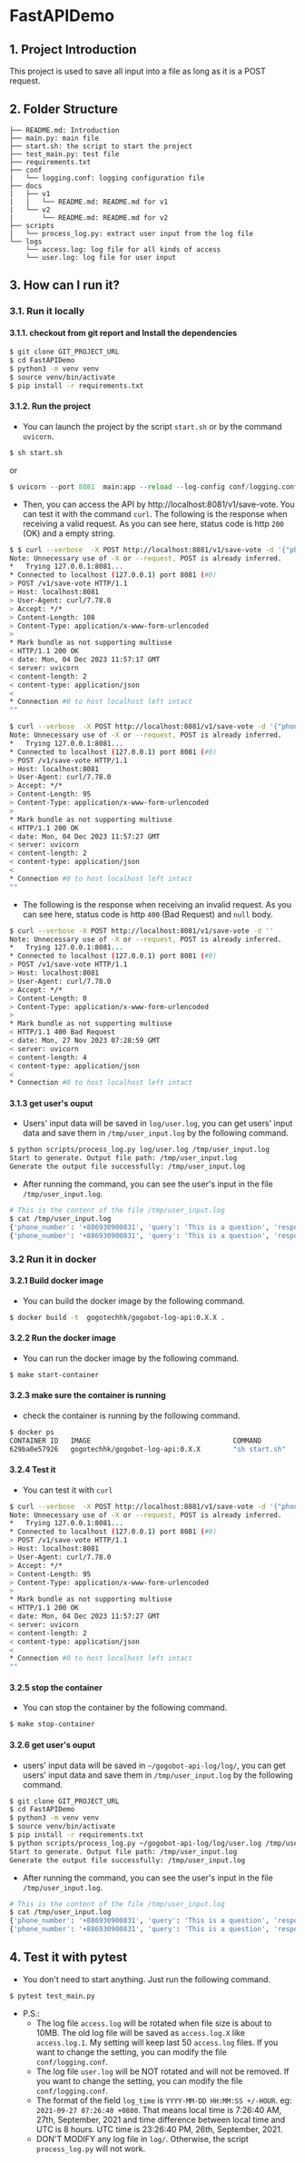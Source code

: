 # FastAPIDemo
## 1. Project Introduction
This project is used to save all input into a file as long as it is a POST request.

## 2. Folder Structure
```
├── README.md: Introduction
├── main.py: main file
├── start.sh: the script to start the project
├── test_main.py: test file
├── requirements.txt
├── conf
|   └── logging.conf: logging configuration file
├── docs
|   ├── v1
|   |   └── README.md: README.md for v1
|   └── v2
|       └── README.md: README.md for v2
├── scripts
|   └── process_log.py: extract user input from the log file
└── logs
    └── access.log: log file for all kinds of access
    └── user.log: log file for user input
```

## 3. How can I run it?
### 3.1. Run it locally
#### 3.1.1. checkout from git report and Install the dependencies
```bash
$ git clone GIT_PROJECT_URL
$ cd FastAPIDemo
$ python3 -m venv venv
$ source venv/bin/activate
$ pip install -r requirements.txt
```

#### 3.1.2. Run the project
- You can launch the project by the script `start.sh` or by the command `uvicorn`.
```bash
$ sh start.sh
```
or 
```python
$ uvicorn --port 8081  main:app --reload --log-config conf/logging.conf
```

- Then, you can access the API by http://localhost:8081/v1/save-vote. You can test it with the command `curl`. The following is the response when receiving a valid request. As you can see here, status code is http `200` (OK) and a empty string.

```bash
$ $ curl --verbose  -X POST http://localhost:8081/v1/save-vote -d '{"phone_number":"+886930900831", "query":"This is a question", "response":"This is a response", "vote":"up"}'
Note: Unnecessary use of -X or --request, POST is already inferred.
*   Trying 127.0.0.1:8081...
* Connected to localhost (127.0.0.1) port 8081 (#0)
> POST /v1/save-vote HTTP/1.1
> Host: localhost:8081
> User-Agent: curl/7.78.0
> Accept: */*
> Content-Length: 108
> Content-Type: application/x-www-form-urlencoded
> 
* Mark bundle as not supporting multiuse
< HTTP/1.1 200 OK
< date: Mon, 04 Dec 2023 11:57:17 GMT
< server: uvicorn
< content-length: 2
< content-type: application/json
< 
* Connection #0 to host localhost left intact
""

$ curl --verbose  -X POST http://localhost:8081/v1/save-vote -d '{"phone_number":"+886930900831", "query":"This is a question", "response":"This is a response"}'
Note: Unnecessary use of -X or --request, POST is already inferred.
*   Trying 127.0.0.1:8081...
* Connected to localhost (127.0.0.1) port 8081 (#0)
> POST /v1/save-vote HTTP/1.1
> Host: localhost:8081
> User-Agent: curl/7.78.0
> Accept: */*
> Content-Length: 95
> Content-Type: application/x-www-form-urlencoded
> 
* Mark bundle as not supporting multiuse
< HTTP/1.1 200 OK
< date: Mon, 04 Dec 2023 11:57:27 GMT
< server: uvicorn
< content-length: 2
< content-type: application/json
< 
* Connection #0 to host localhost left intact
""
``` 

-  The following is the response when receiving an invalid request. As you can see here, status code is http `400` (Bad Request) and `null` body.
```bash
$ curl --verbose -X POST http://localhost:8081/v1/save-vote -d ''
Note: Unnecessary use of -X or --request, POST is already inferred.
*   Trying 127.0.0.1:8081...
* Connected to localhost (127.0.0.1) port 8081 (#0)
> POST /v1/save-vote HTTP/1.1
> Host: localhost:8081
> User-Agent: curl/7.78.0
> Accept: */*
> Content-Length: 0
> Content-Type: application/x-www-form-urlencoded
> 
* Mark bundle as not supporting multiuse
< HTTP/1.1 400 Bad Request
< date: Mon, 27 Nov 2023 07:28:59 GMT
< server: uvicorn
< content-length: 4
< content-type: application/json
< 
* Connection #0 to host localhost left intact

```
#### 3.1.3 get user's ouput
- Users' input data will be saved in `log/user.log`, you can get users' input data and save them in `/tmp/user_input.log` by the following command.
```bash
$ python scripts/process_log.py log/user.log /tmp/user_input.log
Start to generate. Output file path: /tmp/user_input.log
Generate the output file successfully: /tmp/user_input.log
```
- After running the command, you can see the user's input in the file `/tmp/user_input.log`.
```bash
# This is the content of the file /tmp/user_input.log
$ cat /tmp/user_input.log 
{'phone_number': '+886930900831', 'query': 'This is a question', 'response': 'This is a response', 'vote': 'up', 'log_time': '2023-12-04 11:57:17 +0000'}
{'phone_number': '+886930900831', 'query': 'This is a question', 'response': 'This is a response', 'log_time': '2023-12-04 11:57:27 +0000'}

```

### 3.2 Run it in docker
#### 3.2.1 Build docker image
- You can build the docker image by the following command.
```bash
$ docker build -t  gogotechhk/gogobot-log-api:0.X.X .
```
#### 3.2.2 Run the docker image
- You can run the docker image by the following command.
```bash
$ make start-container
```
#### 3.2.3 make sure the container is running
- check the container is running by the following command.
```bash
$ docker ps
CONTAINER ID   IMAGE                                   COMMAND         CREATED         STATUS         PORTS                    NAMES
629ba0e57926   gogotechhk/gogobot-log-api:0.X.X        "sh start.sh"   7 minutes ago   Up 7 minutes   0.0.0.0:8081->8081/tcp   gogobot-log-api
```
#### 3.2.4 Test it
- You can test it with `curl`
```bash 
$ curl --verbose  -X POST http://localhost:8081/v1/save-vote -d '{"phone_number":"+886930900831", "query":"This is a question", "response":"This is a response"}'
Note: Unnecessary use of -X or --request, POST is already inferred.
*   Trying 127.0.0.1:8081...
* Connected to localhost (127.0.0.1) port 8081 (#0)
> POST /v1/save-vote HTTP/1.1
> Host: localhost:8081
> User-Agent: curl/7.78.0
> Accept: */*
> Content-Length: 95
> Content-Type: application/x-www-form-urlencoded
> 
* Mark bundle as not supporting multiuse
< HTTP/1.1 200 OK
< date: Mon, 04 Dec 2023 11:57:27 GMT
< server: uvicorn
< content-length: 2
< content-type: application/json
< 
* Connection #0 to host localhost left intact
""
```
#### 3.2.5 stop the container
- You can stop the container by the following command.
```bash
$ make stop-container
```
#### 3.2.6 get user's ouput
- users' input data will be saved in `~/gogobot-api-log/log/`, you can get users' input data and save them in `/tmp/user_input.log` by the following command.
```bash
$ git clone GIT_PROJECT_URL
$ cd FastAPIDemo
$ python3 -m venv venv
$ source venv/bin/activate
$ pip install -r requirements.txt
$ python scripts/process_log.py ~/gogobot-api-log/log/user.log /tmp/user_input.log
Start to generate. Output file path: /tmp/user_input.log
Generate the output file successfully: /tmp/user_input.log
```
- After running the command, you can see the user's input in the file `/tmp/user_input.log`.
```bash
# This is the content of the file /tmp/user_input.log
$ cat /tmp/user_input.log 
{'phone_number': '+886930900831', 'query': 'This is a question', 'response': 'This is a response', 'vote': 'up', 'log_time': '2023-12-04 11:57:17 +0000'}
{'phone_number': '+886930900831', 'query': 'This is a question', 'response': 'This is a response', 'log_time': '2023-12-04 11:57:27 +0000'}

```
## 4. Test it with pytest
- You don't need to start anything. Just run the following command.
```bash
$ pytest test_main.py

```


- P.S.:
  - The log file `access.log` will be rotated when file size is about to 10MB. The old log file will be saved as `access.log.X` like `access.log.1`. My setting will keep last 50 `access.log` files. If you want to change the setting, you can modify the file `conf/logging.conf`.
  - The log file `user.log` will be NOT rotated and will not be removed. If you want to change the setting, you can modify the file `conf/logging.conf`.
  - The format of the field `log_time` is `YYYY-MM-DD HH:MM:SS +/-HOUR`. eg: `2021-09-27 07:26:40 +0800`. That means local time is 7:26:40 AM, 27th, September, 2021 and time difference between local time and UTC is 8 hours. UTC time is 23:26:40 PM, 26th, September, 2021.
  - DON'T MODIFY any log file in `log/`. Otherwise, the script `process_log.py` will not work.